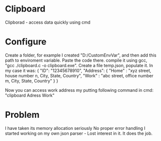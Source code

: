 # Clipboard
Clipborad - access data quickly using cmd

# Configure

Create a folder, for example I created "D:/CustomEnvVar", and then add this path to enviroment variable. 
Paste the code there. compile it using gcc, "gcc ./clipboard.c -o clipboard.exe". 
Create a file temp.json, populate it. In my case it was:
{
  "ID": "12345678910",
  "Address": { 
    "Home" : "xyz street, house number n, City, State, Country",
    "Work" : "abc street, office number m, City, State, Country"
    }
}

Now you can access work address my putting following command in cmd:
  "clipboard Adress Work"

# Problem
I have taken its memory allocation seriously
No proper error handling 
I started working on my own json parser - Lost interest in it. It does the job.

